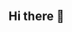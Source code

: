 ## Hi there 👋

<!--
**Pritom2357/Pritom2357** is a ✨ _special_ ✨ repository because its `README.md` (this file) appears on your GitHub profile.

Here are some ideas to get you started:

- 🔭 I’m currently working on Web Development and AI Integration
- 🌱 I’m currently learning API Integration, Heroku and RESTful APIs
- 👯 I’m looking to collaborate on any project related Web Development and AI
- 🤔 I’m looking for help with some issues in deploying codes in vercel
- 💬 Ask me about Web Development, AI and DSA
- 📫 How to reach me: Email me @ pritombiswas9999@gmail.com
- 😄 Pronouns: He/Him
- ⚡ Fun fact: Got None :)
